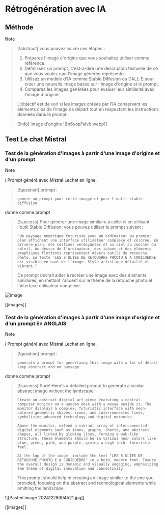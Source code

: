 # Rétrogénération avec IA 
## Méthode

> [!NOTE]
> > [!abstract] 
> > vous pouvez suivre ces étapes :
> > 
> > 1. Préparez l'image d'origine que vous souhaitez utiliser comme référence.
> > 2. Définissez un prompt, c'est-à-dire une description textuelle de ce que vous voulez que l'image générée représente.
> > 3. Utilisez un modèle d'IA comme Stable Diffusion ou DALL-E pour créer une nouvelle image basée sur l'image d'origine et le prompt.
> > 4. Comparez les images générées pour évaluer leur similarité avec l'image d'origine.
> > 
> > L'objectif est de voir si les images créées par l'IA conservent les éléments clés de l'image de départ tout en respectant les instructions données dans le prompt.
> 
> >[!info] Image d'origine
> >![[n6yopFelvb.webp]]
> > 
> 

## Test Le chat Mistral 
### Test de la génération d'images à partir d'une image d'origine et d'un prompt

> [!NOTE]
> 
> ℹ️ Prompt généré avec Mistral Lechat en ligne.
> 
> > [!question] 
> > prompt :
> > ```
> > genere un prompt pour cette imagge et pour l'outil stable diffusion 
> > ```
> > 
> 
> donne comme prompt 
> 
> > [!success] 
> > Pour générer une image similaire à celle-ci en utilisant l'outil Stable Diffusion, vous pouvez utiliser le prompt suivant :
> > 
> > 
> > ```
> > "Un paysage numérique futuriste avec un ordinateur au premier plan affichant une interface utilisateur complexe et colorée. En arrière-plan, des collines verdoyantes et un ciel au coucher du soleil. Au-dessus de l'ordinateur, des icônes et des éléments graphiques flottants représentant divers outils de retouche photo. Le texte 'LES 8 ULIES DE RÉTOUSHHE PHCOTO E A CONICDEDRE' est visible en haut de l'image. Style artistique détaillé et vibrant."
> > ```
> > Ce prompt devrait aider à recréer une image avec des éléments similaires, en mettant l'accent sur le thème de la retouche photo et l'interface utilisateur complexe.
> > 
> 
> ![image](https://mistralaichatupprodswe.blob.core.windows.net/chat-images/assistant/26/44/53/26445323-af59-4bc8-926d-7840f02263a0/15b18842-861d-4897-807f-8bbf7de4a13a/279c3bcc-8335-43ff-bed2-aa7121b10371?sv=2024-11-04&st=2024-12-27T22%3A37%3A39Z&se=2024-12-27T23%3A37%3A39Z&sr=b&sp=rade&sig=uE9gWxWxD0cDtxg2iDqjQZedaIcs324WVV12W8Lo%2FUg%3D)
> 
> 
> [[images]]


### Test de la génération d'images à partir d'une image d'origine et d'un prompt En ANGLAIS

> [!NOTE]
> 
> 
> ℹ️ Prompt généré avec Mistral Lechat en ligne.
> 
> > [!question] 
> > prompt :
> > ```
> > generate a prompt for genertaing this image with a lot of detail keep abstract and no paysage
> > 
> 
> donne comme prompt 
> 
> 
> > [!success] 
> > Sure! Here's a detailed prompt to generate a similar abstract image without the landscape:
> > ```
> > Create an abstract digital art piece featuring a central computer monitor on a wooden desk with a mouse beside it. The monitor displays a complex, futuristic interface with neon-colored geometric shapes, icons, and interconnected lines, symbolizing advanced technology and digital networks.
> > 
> > Above the monitor, extend a vibrant array of interconnected digital elements such as icons, graphs, charts, and abstract shapes, all linked by glowing lines, forming a web-like structure. These elements should be in various neon colors like blue, green, pink, and purple, giving a high-tech, futuristic feel.
> > 
> > At the top of the image, include the text "LES 8 ULIES DE RÉTOUSHHE PHCOTO E A CONICDEDRE" in a bold, modern font. Ensure the overall design is dynamic and visually engaging, emphasizing the theme of digital innovation and connectivity.
> > ```
> > This prompt should help in creating an image similar to the one you provided, focusing on the abstract and technological elements while omitting the landscape.
> 
> 
> ![[Pasted image 20241228004521.jpg]]
> 
> [[images]]
> 
> 